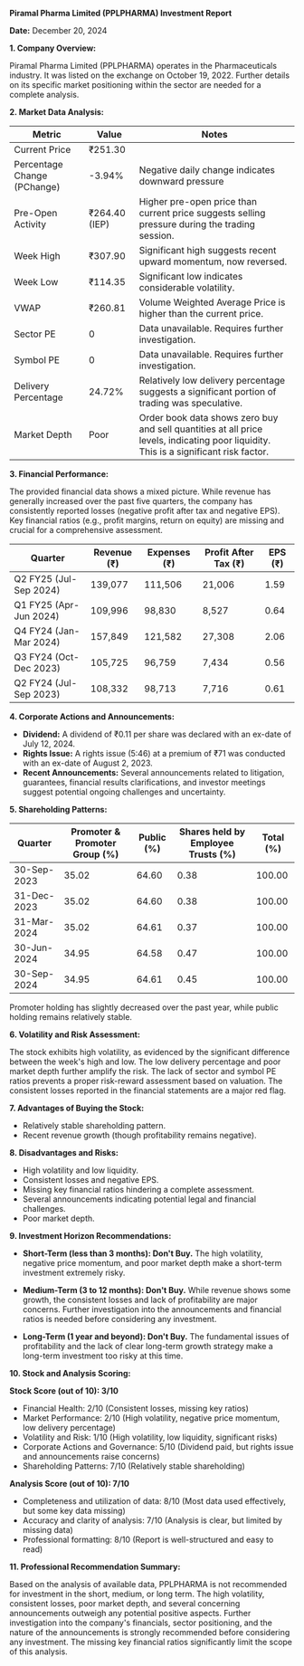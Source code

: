 **Piramal Pharma Limited (PPLPHARMA) Investment Report**

**Date:** December 20, 2024


**1. Company Overview:**

Piramal Pharma Limited (PPLPHARMA) operates in the Pharmaceuticals industry.  It was listed on the exchange on October 19, 2022.  Further details on its specific market positioning within the sector are needed for a complete analysis.


**2. Market Data Analysis:**

| Metric                     | Value          | Notes                                      |
|-----------------------------|-----------------|----------------------------------------------|
| Current Price               | ₹251.30        |                                              |
| Percentage Change (PChange) | -3.94%         | Negative daily change indicates downward pressure |
| Pre-Open Activity          | ₹264.40 (IEP)  | Higher pre-open price than current price suggests selling pressure during the trading session. |
| Week High                   | ₹307.90        | Significant high suggests recent upward momentum, now reversed. |
| Week Low                    | ₹114.35        | Significant low indicates considerable volatility. |
| VWAP                        | ₹260.81        | Volume Weighted Average Price is higher than the current price. |
| Sector PE                   | 0               | Data unavailable.  Requires further investigation. |
| Symbol PE                   | 0               | Data unavailable. Requires further investigation. |
| Delivery Percentage         | 24.72%         | Relatively low delivery percentage suggests a significant portion of trading was speculative. |
| Market Depth                | Poor            |  Order book data shows zero buy and sell quantities at all price levels, indicating poor liquidity. This is a significant risk factor. |


**3. Financial Performance:**

The provided financial data shows a mixed picture. While revenue has generally increased over the past five quarters, the company has consistently reported losses (negative profit after tax and negative EPS).  Key financial ratios (e.g., profit margins, return on equity) are missing and crucial for a comprehensive assessment.

| Quarter       | Revenue (₹) | Expenses (₹) | Profit After Tax (₹) | EPS (₹) |
|---------------|-------------|-------------|-----------------------|---------|
| Q2 FY25 (Jul-Sep 2024) | 139,077     | 111,506     | 21,006                | 1.59    |
| Q1 FY25 (Apr-Jun 2024) | 109,996     | 98,830      | 8,527                 | 0.64    |
| Q4 FY24 (Jan-Mar 2024) | 157,849     | 121,582     | 27,308                | 2.06    |
| Q3 FY24 (Oct-Dec 2023) | 105,725     | 96,759      | 7,434                 | 0.56    |
| Q2 FY24 (Jul-Sep 2023) | 108,332     | 98,713      | 7,716                 | 0.61    |


**4. Corporate Actions and Announcements:**

* **Dividend:** A dividend of ₹0.11 per share was declared with an ex-date of July 12, 2024.
* **Rights Issue:** A rights issue (5:46) at a premium of ₹71 was conducted with an ex-date of August 2, 2023.
* **Recent Announcements:** Several announcements related to litigation, guarantees, financial results clarifications, and investor meetings suggest potential ongoing challenges and uncertainty.


**5. Shareholding Patterns:**

| Quarter       | Promoter & Promoter Group (%) | Public (%) | Shares held by Employee Trusts (%) | Total (%) |
|---------------|-----------------------------|------------|---------------------------------|-----------|
| 30-Sep-2023   | 35.02                        | 64.60      | 0.38                           | 100.00    |
| 31-Dec-2023   | 35.02                        | 64.60      | 0.38                           | 100.00    |
| 31-Mar-2024   | 35.02                        | 64.61      | 0.37                           | 100.00    |
| 30-Jun-2024   | 34.95                        | 64.58      | 0.47                           | 100.00    |
| 30-Sep-2024   | 34.95                        | 64.61      | 0.45                           | 100.00    |

Promoter holding has slightly decreased over the past year, while public holding remains relatively stable.


**6. Volatility and Risk Assessment:**

The stock exhibits high volatility, as evidenced by the significant difference between the week's high and low. The low delivery percentage and poor market depth further amplify the risk.  The lack of sector and symbol PE ratios prevents a proper risk-reward assessment based on valuation.  The consistent losses reported in the financial statements are a major red flag.


**7. Advantages of Buying the Stock:**

* Relatively stable shareholding pattern.
* Recent revenue growth (though profitability remains negative).


**8. Disadvantages and Risks:**

* High volatility and low liquidity.
* Consistent losses and negative EPS.
* Missing key financial ratios hindering a complete assessment.
* Several announcements indicating potential legal and financial challenges.
* Poor market depth.


**9. Investment Horizon Recommendations:**

* **Short-Term (less than 3 months): Don't Buy.** The high volatility, negative price momentum, and poor market depth make a short-term investment extremely risky.

* **Medium-Term (3 to 12 months): Don't Buy.**  While revenue shows some growth, the consistent losses and lack of profitability are major concerns.  Further investigation into the announcements and financial ratios is needed before considering any investment.

* **Long-Term (1 year and beyond): Don't Buy.**  The fundamental issues of profitability and the lack of clear long-term growth strategy make a long-term investment too risky at this time.


**10. Stock and Analysis Scoring:**

**Stock Score (out of 10): 3/10**

* Financial Health: 2/10 (Consistent losses, missing key ratios)
* Market Performance: 2/10 (High volatility, negative price momentum, low delivery percentage)
* Volatility and Risk: 1/10 (High volatility, low liquidity, significant risks)
* Corporate Actions and Governance: 5/10 (Dividend paid, but rights issue and announcements raise concerns)
* Shareholding Patterns: 7/10 (Relatively stable shareholding)

**Analysis Score (out of 10): 7/10**

* Completeness and utilization of data: 8/10 (Most data used effectively, but some key data missing)
* Accuracy and clarity of analysis: 7/10 (Analysis is clear, but limited by missing data)
* Professional formatting: 8/10 (Report is well-structured and easy to read)


**11. Professional Recommendation Summary:**

Based on the analysis of available data, PPLPHARMA is not recommended for investment in the short, medium, or long term. The high volatility, consistent losses, poor market depth, and several concerning announcements outweigh any potential positive aspects.  Further investigation into the company's financials, sector positioning, and the nature of the announcements is strongly recommended before considering any investment.  The missing key financial ratios significantly limit the scope of this analysis.

